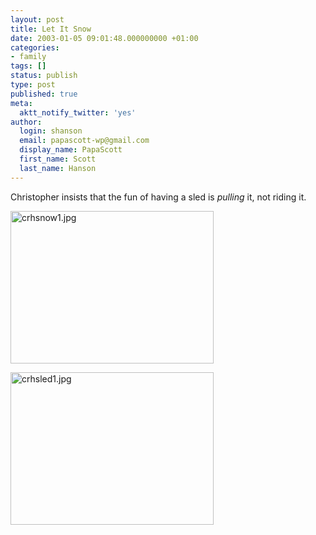 ```yaml
---
layout: post
title: Let It Snow
date: 2003-01-05 09:01:48.000000000 +01:00
categories:
- family
tags: []
status: publish
type: post
published: true
meta:
  aktt_notify_twitter: 'yes'
author:
  login: shanson
  email: papascott-wp@gmail.com
  display_name: PapaScott
  first_name: Scott
  last_name: Hanson
---
```

<p>Christopher insists that the fun of having a sled is <em>pulling</em> it, not riding it.</p>
<p><img alt="crhsnow1.jpg" src="https://www.papascott.de/wordpress/wp-content/uploads/2003/01/crhsnow1.jpg" width="325" height="244" border="0" /></p>
<p><img alt="crhsled1.jpg" src="https://www.papascott.de/wordpress/wp-content/uploads/2003/01/crhsled1.jpg" width="325" height="244" border="0" /></p>
